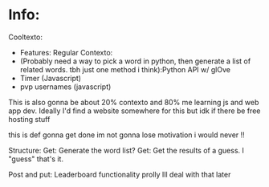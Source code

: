 # Info:
Cooltexto: 
- Features: Regular Contexto:
- (Probably need a way to pick a word in python, then generate a list of related words. tbh just one method i think):Python API w/ glOve
- Timer (Javascript)
- pvp usernames (javascript)


This is also gonna be about 20% contexto and 80% me learning js and web app dev. Ideally I'd find a website somewhere for this but idk if there be free hosting stuff

this is def gonna get done im not gonna lose motivation i would never !!

Structure:
Get: Generate the word list?
Get: Get the results of a guess. I "guess" that's it.


Post and put: Leaderboard functionality prolly Ill deal with that later